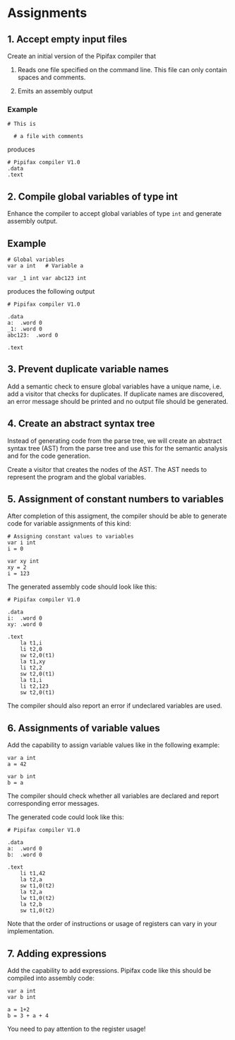 # Assignments


## 1. Accept empty input files

Create an initial version of the Pipifax compiler that

1. Reads one file specified on the command line. This file can only contain
   spaces and comments.
   
2. Emits an assembly output

### Example

```
# This is

  # a file with comments

```

produces

```
# Pipifax compiler V1.0
.data
.text

```

## 2. Compile global variables of type int

Enhance the compiler to accept global variables of type `int` and generate
assembly output.

## Example

```
# Global variables
var a int   # Variable a

var _1 int var abc123 int

```

produces the following output

```
# Pipifax compiler V1.0

.data
a:  .word 0
_1: .word 0
abc123:  .word 0

.text
```

## 3. Prevent duplicate variable names

Add a semantic check to ensure global variables have a unique name, i.e.
add a visitor that checks for duplicates. If duplicate names are discovered,
an error message should be printed and no output file should be generated.


## 4. Create an abstract syntax tree

Instead of generating code from the parse tree, we will create an abstract
syntax tree (AST) from the parse tree and use this for the semantic
analysis and for the code generation.

Create a visitor that creates the nodes of the AST. The AST needs to
represent the program and the global variables.


## 5. Assignment of constant numbers to variables

After completion of this assigment, the compiler should be able to generate
code for variable assignments of this kind:

```
# Assigning constant values to variables
var i int
i = 0

var xy int
xy = 2
i = 123
```

The generated assembly code should look like this:

```
# Pipifax compiler V1.0

.data
i:	.word 0
xy:	.word 0

.text
	la t1,i
	li t2,0
	sw t2,0(t1)
	la t1,xy
	li t2,2
	sw t2,0(t1)
	la t1,i
	li t2,123
	sw t2,0(t1)
```

The compiler should also report an error if undeclared variables are used.

## 6. Assignments of variable values

Add the capability to assign variable values like in the following example:

```
var a int
a = 42

var b int
b = a
```

The compiler should check whether all variables are declared and report
corresponding error messages.

The generated code could look like this:

```
# Pipifax compiler V1.0

.data
a:	.word 0
b:	.word 0

.text
	li t1,42
	la t2,a
	sw t1,0(t2)
	la t2,a
	lw t1,0(t2)
	la t2,b
	sw t1,0(t2)
```

Note that the order of instructions or usage of registers can vary in your
implementation.


## 7. Adding expressions

Add the capability to add expressions. Pipifax code like this should be compiled
into assembly code:

```
var a int
var b int

a = 1+2
b = 3 + a + 4

```

You need to pay attention to the register usage!
